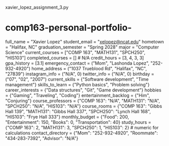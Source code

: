 xavier_lopez_assignment_3.py
# comp163-personal-portfolio-
full_name = "Xavier Lopez"
student_email = "xelopez@ncat.edu"
hometown = "Halifax, NC"
graduation_semester = "Spring 2028"
major = "Computer Science"
current_courses = ["COMP 163", "MATH131", "SPCH250", "HIS103"]
completed_courses = []  # N/A
credit_hours = [3, 4, 3, 3]
gpa_history = [3.1]
emergency_contact = ("Mom", "Lashonda Lopez", "252-932-4920")
home_address = ("1037 Trueblood Rd", "Halifax", "NC", "27839")
instagram_info = ("N/A", 0)
twitter_info = ("N/A", 0)
birthday = ("07", "02", "2007")
current_skills = {"Software development", "Time management"}
skills_to_learn = {"Python basics", "Problem solving"}
career_interests = {"Data structures", "Git", "Game development"}
hobbies = {"Gaming", "Traveling", "Coding"}
entertainment_backlog = {"Him", "Conjuring"}
course_professors = {"COMP 163": "N/A", "MATH131": "N/A", "SPCH250": "N/A", "HIS103": "N/A"}
course_rooms = {"COMP 163": "Gibbs Hall 139", "MATH131": "Gibbs Hall 337", "SPCH250": "Lynch Hall 168", "HIS103": "Frye Hall 333"}
monthly_budget = {"Food": 200, "Entertainment": 150, "Books": 0, "Transportation": 40}
study_hours = {"COMP 163": 2, "MATH131": 3, "SPCH250": 1, "HIS103": 2}  # numeric for calculations
contact_directory = {"Mom": "252-932-4920", "Roommate": "434-283-7392", "Advisor": "N/A"}
